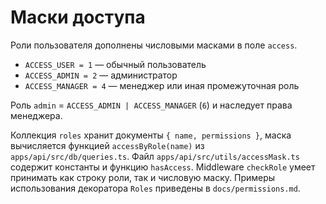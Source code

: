 <!-- Назначение файла: описание системы масок доступа -->

# Маски доступа

Роли пользователя дополнены числовыми масками в поле `access`.

- `ACCESS_USER = 1` — обычный пользователь
- `ACCESS_ADMIN = 2` — администратор
- `ACCESS_MANAGER = 4` — менеджер или иная промежуточная роль

Роль `admin` = `ACCESS_ADMIN | ACCESS_MANAGER` (`6`) и наследует права менеджера.

Коллекция `roles` хранит документы `{ name, permissions }`, маска вычисляется функцией `accessByRole(name)` из `apps/api/src/db/queries.ts`. Файл `apps/api/src/utils/accessMask.ts` содержит константы и функцию `hasAccess`. Middleware `checkRole` умеет принимать как строку роли, так и числовую маску. Примеры использования декоратора `Roles` приведены в `docs/permissions.md`.

